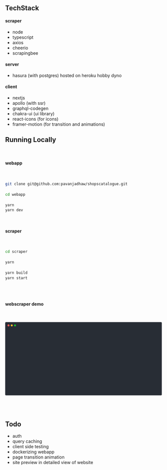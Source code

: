 ## TechStack

#### scraper

- node
- typescript
- axios
- cheerio
- scrapingbee

#### server

- hasura (with postgres) hosted on heroku hobby dyno

#### client

- nextjs
- apollo (with ssr)
- graphql-codegen
- chakra-ui (ui library)
- react-icons (for icons)
- framer-motion (for transition and animations)

## Running Locally

<br/>

#### webapp  

<br/>

```sh
git clone git@github.com:pavanjadhaw/shopscatalogue.git

cd webapp

yarn
yarn dev
```

<br/>

#### scraper  

<br/>

```sh
cd scraper 

yarn

yarn build
yarn start
```

<br/>
<br/>

#### webscraper demo

<br/>

<p align="center">
  <img src="./scraper_demo.svg">
</p>

<br/>
<br/>

## Todo

- auth
- query caching
- client side testing
- dockerizing webapp
- page transition animation
- site preview in detailed view of website
